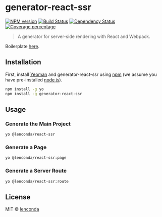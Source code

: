 # generator-react-ssr

[![NPM version][npm-image]][npm-url]
[![Build Status][travis-image]][travis-url]
[![Dependency Status][daviddm-image]][daviddm-url]
[![Coverage percentage][coveralls-image]][coveralls-url]

> A generator for server-side rendering with React and Webpack.

Boilerplate [here](https://github.com/lenconda/generator-react-ssr).

## Installation

First, install [Yeoman](http://yeoman.io) and generator-react-ssr using [npm](https://www.npmjs.com/) (we assume you have pre-installed [node.js](https://nodejs.org/)).

```bash
npm install -g yo
npm install -g generator-react-ssr
```

## Usage

### Generate the Main Project

```bash
yo @lenconda/react-ssr
```

### Generate a Page

```bash
yo @lenconda/react-ssr:page
```

### Generate a Server Route

```bash
yo @lenconda/react-ssr:route
```

## License

MIT © [lenconda](https://blog.lenconda.top)

[npm-image]: https://badge.fury.io/js/generator-react-ssr.svg
[npm-url]: https://npmjs.org/package/generator-react-ssr
[travis-image]: https://api.travis-ci.org/lenconda/generator-react-ssr.svg?branch=master
[travis-url]: https://travis-ci.com/lenconda/generator-react-ssr
[daviddm-image]: https://david-dm.org/lenconda/generator-react-ssr.svg?theme=shields.io
[daviddm-url]: https://david-dm.org/lenconda/generator-react-ssr
[coveralls-image]: https://coveralls.io/repos/lenconda/generator-react-ssr/badge.svg
[coveralls-url]: https://coveralls.io/r/lenconda/generator-react-ssr
